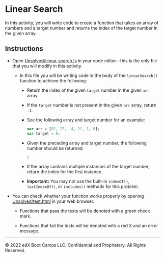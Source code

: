 # Linear Search

In this activity, you will write code to create a function that takes an array of numbers and a target number and returns the index of the target number in the given array.

## Instructions

* Open [Unsolved/linear-search.js](Unsolved/linear-search.js) in your code editor&mdash;this is the only file that you will modify in this activity.

  * In this file you will be writing code in the body of the `linearSearch()` function to achieve the following:

    * Return the index of the given `target` number in the given `arr` array.

    * If the `target` number is not present in the given `arr` array, return `-1`.

    * See the following array and target number for an example:

      ```js
      var arr = [82, 22, -4, 21, 1, 8];
      var target = 8;
      ```

    * Given the preceding array and target number, the following number should be returned:

      ```js
      5
      ```

    * If the array contains multiple instances of the target number, return the index for the first instance.

    * **Important:** You may not use the built-in `indexOf()`, `lastIndexOf()`, or `includes()` methods for this problem.

* You can check whether your function works properly by opening [Unsolved/test.html](Unsolved/test.html) in your web browser.

  * Functions that pass the tests will be denoted with a green check mark.

  * Functions that fail the tests will be denoted with a red X and an error message.

---

© 2022 edX Boot Camps LLC. Confidential and Proprietary. All Rights Reserved.